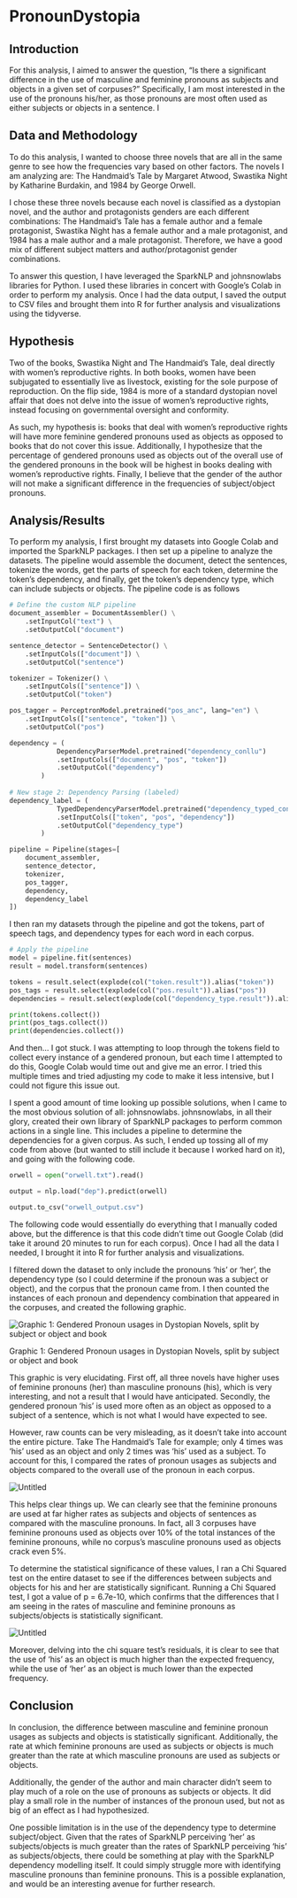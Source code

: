 # PronounDystopia

## Introduction

For this analysis, I aimed to answer the question, “Is there a significant difference in the use of masculine and feminine pronouns as subjects and objects in a given set of corpuses?” Specifically, I am most interested in the use of the pronouns his/her, as those pronouns are most often used as either subjects or objects in a sentence. I 

## Data and Methodology

To do this analysis, I wanted to choose three novels that are all in the same genre to see how the frequencies vary based on other factors.  The novels I am analyzing are: The Handmaid’s Tale by Margaret Atwood, Swastika Night by Katharine Burdakin, and 1984 by George Orwell. 

I chose these three novels because each novel is classified as a dystopian novel, and the author and protagonists genders are each different combinations: The Handmaid’s Tale has a female author and a female protagonist, Swastika Night has a female author and a male protagonist, and 1984 has a male author and a male protagonist. Therefore, we have a good mix of different subject matters and author/protagonist gender combinations. 

To answer this question, I have leveraged the SparkNLP and johnsnowlabs libraries for Python. I used these libraries in concert with Google’s Colab in order to perform my analysis. Once I had the data output, I saved the output to CSV files and brought them into R for further analysis and visualizations using the tidyverse. 

## Hypothesis

Two of the books, Swastika Night and The Handmaid’s Tale, deal directly with women’s reproductive rights. In both books, women have been subjugated to essentially live as livestock, existing for the sole purpose of reproduction. On the flip side, 1984 is more of a standard dystopian novel affair that does not delve into the issue of women’s reproductive rights, instead focusing on governmental oversight and conformity. 

As such, my hypothesis is: books that deal with women’s reproductive rights will have more feminine gendered pronouns used as objects as opposed to books that do not cover this issue. Additionally, I hypothesize that the percentage of gendered pronouns used as objects out of the overall use of the gendered pronouns in the book will be highest in books dealing with women’s reproductive rights. Finally, I believe that the gender of the author will not make a significant difference in the frequencies of subject/object pronouns.

## Analysis/Results

To perform my analysis, I first brought my datasets into Google Colab and imported the SparkNLP packages. I then set up a pipeline to analyze the datasets. The pipeline would assemble the document, detect the sentences, tokenize the words, get the parts of speech for each token, determine the token’s dependency, and finally, get the token’s dependency type, which can include subjects or objects. The pipeline code is as follows

```python
# Define the custom NLP pipeline
document_assembler = DocumentAssembler() \
    .setInputCol("text") \
    .setOutputCol("document")

sentence_detector = SentenceDetector() \
    .setInputCols(["document"]) \
    .setOutputCol("sentence")

tokenizer = Tokenizer() \
    .setInputCols(["sentence"]) \
    .setOutputCol("token")

pos_tagger = PerceptronModel.pretrained("pos_anc", lang="en") \
    .setInputCols(["sentence", "token"]) \
    .setOutputCol("pos")

dependency = (
            DependencyParserModel.pretrained("dependency_conllu")
            .setInputCols(["document", "pos", "token"])
            .setOutputCol("dependency")
        )
        
# New stage 2: Dependency Parsing (labeled)
dependency_label = (
            TypedDependencyParserModel.pretrained("dependency_typed_conllu")
            .setInputCols(["token", "pos", "dependency"])
            .setOutputCol("dependency_type")
        )

pipeline = Pipeline(stages=[
    document_assembler,
    sentence_detector,
    tokenizer,
    pos_tagger,
    dependency,
    dependency_label
])

```

I then ran my datasets through the pipeline and got the tokens, part of speech tags, and dependency types for each word in each corpus.

```python
# Apply the pipeline
model = pipeline.fit(sentences)
result = model.transform(sentences)

tokens = result.select(explode(col("token.result")).alias("token"))
pos_tags = result.select(explode(col("pos.result")).alias("pos"))
dependencies = result.select(explode(col("dependency_type.result")).alias("dependency_type"))

print(tokens.collect())
print(pos_tags.collect())
print(dependencies.collect())
```

And then… I got stuck. I was attempting to loop through the tokens field to collect every instance of a gendered pronoun, but each time I attempted to do this, Google Colab would time out and give me an error. I tried this multiple times and tried adjusting my code to make it less intensive, but I could not figure this issue out.

I spent a good amount of time looking up possible solutions, when I came to the most obvious solution of all: johnsnowlabs. johnsnowlabs, in all their glory, created their own library of SparkNLP packages to perform common actions in a single line. This includes a pipeline to determine the dependencies for a given corpus. As such, I ended up tossing all of my code from above (but wanted to still include it because I worked hard on it), and going with the following code.

```python
orwell = open("orwell.txt").read()

output = nlp.load("dep").predict(orwell)

output.to_csv("orwell_output.csv")
```

The following code would essentially do everything that I manually coded above, but the difference is that this code didn’t time out Google Colab (did take it around 20 minutes to run for each corpus). Once I had all the data I needed, I brought it into R for further analysis and visualizations. 

I filtered down the dataset to only include the pronouns ‘his’ or ‘her’, the dependency type (so I could determine if the pronoun was a subject or object), and the corpus that the pronoun came from. I then counted the instances of each pronoun and dependency combination that appeared in the corpuses, and created the following graphic. 

![Graphic 1: Gendered Pronoun usages in Dystopian Novels, split by subject or object and book](https://prod-files-secure.s3.us-west-2.amazonaws.com/eb0b00f7-6676-4d32-966d-8eec9499b05c/04543dae-aba4-40a9-bbdc-44090347b547/Untitled.png)

Graphic 1: Gendered Pronoun usages in Dystopian Novels, split by subject or object and book

This graphic is very elucidating. First off, all three novels have higher uses of feminine pronouns (her) than masculine pronouns (his), which is very interesting, and not a result that I would have anticipated. Secondly, the gendered pronoun ‘his’ is used more often as an object as opposed to a subject of a sentence, which is not what I would have expected to see. 

However, raw counts can be very misleading, as it doesn’t take into account the entire picture. Take The Handmaid’s Tale for example; only 4 times was ‘his’ used as an object and only 2 times was ‘his’ used as a subject. To account for this, I compared the rates of pronoun usages as subjects and objects compared to the overall use of the pronoun in each corpus.

![Untitled](https://prod-files-secure.s3.us-west-2.amazonaws.com/eb0b00f7-6676-4d32-966d-8eec9499b05c/e98c478e-26bf-4301-b9b3-c25f3beb24f8/Untitled.png)

This helps clear things up. We can clearly see that the feminine pronouns are used at far higher rates as subjects and objects of sentences as compared with the masculine pronouns. In fact, all 3 corpuses have feminine pronouns used as objects over 10% of the total instances of the feminine pronouns, while no corpus’s masculine pronouns used as objects crack even 5%. 

To determine the statistical significance of these values, I ran a Chi Squared test on the entire dataset to see if the differences between subjects and objects for his and her are statistically significant. Running a Chi Squared test, I got a value of p = 6.7e-10, which confirms that the differences that I am seeing in the rates of masculine and feminine pronouns as subjects/objects is statistically significant. 

![Untitled](https://prod-files-secure.s3.us-west-2.amazonaws.com/eb0b00f7-6676-4d32-966d-8eec9499b05c/de4e6e6f-cebd-4760-9bf2-c81134635701/Untitled.png)

Moreover, delving into the chi square test’s residuals, it is clear to see that the use of ‘his’ as an object is much higher than the expected frequency, while the use of ‘her’ as an object is much lower than the expected frequency. 

## Conclusion

In conclusion, the difference between masculine and feminine pronoun usages as subjects and objects is statistically significant. Additionally, the rate at which feminine pronouns are used as subjects or objects is much greater than the rate at which masculine pronouns are used as subjects or objects. 

Additionally, the gender of the author and main character didn’t seem to play much of a role on the use of pronouns as subjects or objects. It did play a small role in the number of instances of the pronoun used, but not as big of an effect as I had hypothesized.

One possible limitation is in the use of the dependency type to determine subject/object. Given that the rates of SparkNLP perceiving ‘her’ as subjects/objects is much greater than the rates of SparkNLP perceiving ‘his’ as subjects/objects, there could be something at play with the SparkNLP dependency modelling itself. It could simply struggle more with identifying masculine pronouns than feminine pronouns. This is a possible explanation, and would be an interesting avenue for further research.

